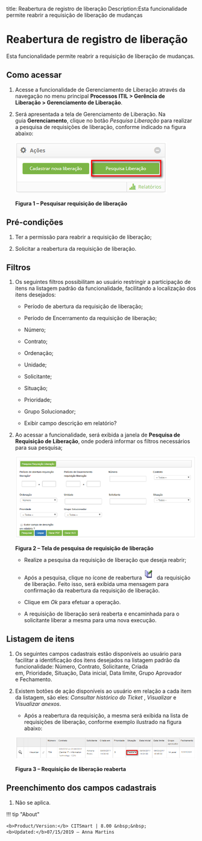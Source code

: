 title: Reabertura de registro de liberação
Description:Esta funcionalidade permite reabrir a requisição de liberação de mudanças

# Reabertura de registro de liberação

Esta funcionalidade permite reabrir a requisição de liberação de mudanças.

Como acessar
------------

1.  Acesse a funcionalidade de Gerenciamento de Liberação através da
    navegação no menu principal **Processos ITIL \> Gerência de
    Liberação \> Gerenciamento de Liberação**.

2.  Será apresentada a tela de Gerenciamento de Liberação. Na
    guia **Gerenciamento**, clique no botão *Pesquisa Liberação* para realizar a
    pesquisa de requisições de liberação, conforme indicado na figura abaixo:

    ![Criar](images/reopen-1.png)

    **Figura 1 – Pesquisar requisição de liberação**

Pré-condições
-------------

1.  Ter a permissão para reabrir a requisição de liberação;

2.  Solicitar a reabertura da requisição de liberação.

Filtros
-------

1.  Os seguintes filtros possibilitam ao usuário restringir a participação de
    itens na listagem padrão da funcionalidade, facilitando a localização dos
    itens desejados:

    -  Período de abertura da requisição de liberação;

    -  Período de Encerramento da requisição de liberação;

    -  Número;

    -  Contrato;

    -  Ordenação;

    -  Unidade;

    -  Solicitante;

    -  Situação;

    -  Prioridade;

    -  Grupo Solucionador;

    -  Exibir campo descrição em relatório?

1.  Ao acessar a funcionalidade, será exibida a janela de **Pesquisa de
    Requisição de Liberação**, onde poderá informar os filtros necessários para
    sua pesquisa;

    ![Criar](images/reopen-2.png)

    **Figura 2 – Tela de pesquisa de requisição de liberação**

    -  Realize a pesquisa da requisição de liberação que deseja reabrir;

    -  Após a pesquisa, clique no ícone de reabertura ![Criar](images/reopen-3.png)  da requisição de liberação.
    Feito isso, será exibida uma mensagem para confirmação da reabertura da
    requisição de liberação.

    -  Clique em *Ok* para efetuar a operação.

    -  A requisição de liberação será reaberta e encaminhada para o solicitante
    liberar a mesma para uma nova execução.

Listagem de itens
-----------------

1.  Os seguintes campos cadastrais estão disponíveis ao usuário para facilitar a
    identificação dos itens desejados na listagem padrão da
    funcionalidade: Número, Contrato, Solicitante, Criada
    em, Prioridade, Situação, Data inicial, Data
    limite, Grupo Aprovador e Fechamento.

2.  Existem botões de ação disponíveis ao usuário em relação a cada item da
    listagem, são eles: *Consultar histórico do
    Ticket* , *Visualizar* e *Visualizar anexos*.

    -  Após a reabertura da requisição, a mesma será exibida na lista de
    requisições de liberação, conforme exemplo ilustrado na figura abaixo:

    ![Criar](images/reopen-4.png)

    **Figura 3 – Requisição de liberação reaberta**

Preenchimento dos campos cadastrais
-----------------------------------

1.  Não se aplica.


!!! tip "About"

    <b>Product/Version:</b> CITSmart | 8.00 &nbsp;&nbsp;
    <b>Updated:</b>07/15/2019 – Anna Martins
